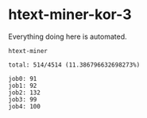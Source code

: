 # htext-miner-kor-3

Everything doing here is automated.

```
htext-miner

total: 514/4514 (11.386796632698273%)

job0: 91
job1: 92
job2: 132
job3: 99
job4: 100
```